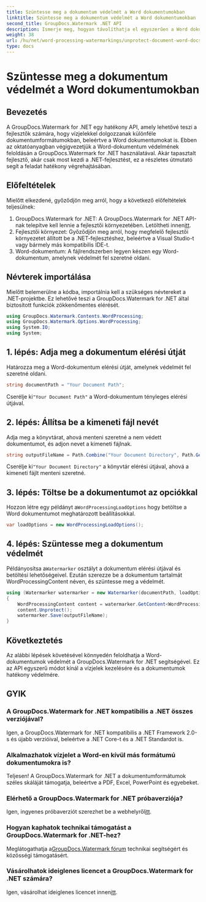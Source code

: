```yaml
---
title: Szüntesse meg a dokumentum védelmét a Word dokumentumokban
linktitle: Szüntesse meg a dokumentum védelmét a Word dokumentumokban
second_title: GroupDocs.Watermark .NET API
description: Ismerje meg, hogyan távolíthatja el egyszerűen a Word dokumentumok védelmét a GroupDocs.Watermark for .NET segítségével. Kövesse lépésenkénti útmutatónkat.
weight: 38
url: /hu/net/word-processing-watermarkings/unprotect-document-word-docs/
type: docs
---
```

# Szüntesse meg a dokumentum védelmét a Word dokumentumokban

## Bevezetés
A GroupDocs.Watermark for .NET egy hatékony API, amely lehetővé teszi a fejlesztők számára, hogy vízjelekkel dolgozzanak különféle dokumentumformátumokban, beleértve a Word dokumentumokat is. Ebben az oktatóanyagban végigvezetjük a Word-dokumentum védelmének feloldásán a GroupDocs.Watermark for .NET használatával. Akár tapasztalt fejlesztő, akár csak most kezdi a .NET-fejlesztést, ez a részletes útmutató segít a feladat hatékony végrehajtásában.
## Előfeltételek
Mielőtt elkezdené, győződjön meg arról, hogy a következő előfeltételek teljesülnek:
1.  GroupDocs.Watermark for .NET: A GroupDocs.Watermark for .NET API-nak telepítve kell lennie a fejlesztői környezetében. Letöltheti innen[itt](https://releases.groupdocs.com/Watermark/net/).
2. Fejlesztői környezet: Győződjön meg arról, hogy megfelelő fejlesztői környezetet állított be a .NET-fejlesztéshez, beleértve a Visual Studio-t vagy bármely más kompatibilis IDE-t.
3. Word-dokumentum: A fájlrendszerben legyen készen egy Word-dokumentum, amelynek védelmét fel szeretné oldani.

## Névterek importálása
Mielőtt belemerülne a kódba, importálnia kell a szükséges névtereket a .NET-projektbe. Ez lehetővé teszi a GroupDocs.Watermark for .NET által biztosított funkciók zökkenőmentes elérését.
```csharp
using GroupDocs.Watermark.Contents.WordProcessing;
using GroupDocs.Watermark.Options.WordProcessing;
using System.IO;
using System;
```
## 1. lépés: Adja meg a dokumentum elérési útját
Határozza meg a Word-dokumentum elérési útját, amelynek védelmét fel szeretné oldani.
```csharp
string documentPath = "Your Document Path";
```
 Cserélje ki`"Your Document Path"` a Word-dokumentum tényleges elérési útjával.
## 2. lépés: Állítsa be a kimeneti fájl nevét
Adja meg a könyvtárat, ahová menteni szeretné a nem védett dokumentumot, és adjon nevet a kimeneti fájlnak.
```csharp
string outputFileName = Path.Combine("Your Document Directory", Path.GetFileName(documentPath));
```
 Cserélje ki`"Your Document Directory"` a könyvtár elérési útjával, ahová a kimeneti fájlt menteni szeretné.
## 3. lépés: Töltse be a dokumentumot az opciókkal
 Hozzon létre egy példányt a`WordProcessingLoadOptions` hogy betöltse a Word dokumentumot meghatározott beállításokkal.
```csharp
var loadOptions = new WordProcessingLoadOptions();
```
## 4. lépés: Szüntesse meg a dokumentum védelmét
 Példányosítsa a`Watermarker` osztályt a dokumentum elérési útjával és betöltési lehetőségeivel. Ezután szerezze be a dokumentum tartalmát WordProcessingContent néven, és szüntesse meg a védelmét.
```csharp
using (Watermarker watermarker = new Watermarker(documentPath, loadOptions))
{
    WordProcessingContent content = watermarker.GetContent<WordProcessingContent>();
    content.Unprotect();
    watermarker.Save(outputFileName);
}
```

## Következtetés
Az alábbi lépések követésével könnyedén feloldhatja a Word-dokumentumok védelmét a GroupDocs.Watermark for .NET segítségével. Ez az API egyszerű módot kínál a vízjelek kezelésére és a dokumentumok hatékony védelmére.
## GYIK
### A GroupDocs.Watermark for .NET kompatibilis a .NET összes verziójával?
Igen, a GroupDocs.Watermark for .NET kompatibilis a .NET Framework 2.0-s és újabb verzióival, beleértve a .NET Core-t és a .NET Standardot is.
### Alkalmazhatok vízjelet a Word-en kívül más formátumú dokumentumokra is?
Teljesen! A GroupDocs.Watermark for .NET a dokumentumformátumok széles skáláját támogatja, beleértve a PDF, Excel, PowerPoint és egyebeket.
### Elérhető a GroupDocs.Watermark for .NET próbaverziója?
 Igen, ingyenes próbaverziót szerezhet be a webhelyről[itt](https://releases.groupdocs.com/).
### Hogyan kaphatok technikai támogatást a GroupDocs.Watermark for .NET-hez?
 Meglátogathatja a[GroupDocs.Watermark fórum](https://forum.groupdocs.com/c/watermark/19) technikai segítségért és közösségi támogatásért.
### Vásárolhatok ideiglenes licencet a GroupDocs.Watermark for .NET számára?
 Igen, vásárolhat ideiglenes licencet innen[itt](https://purchase.groupdocs.com/temporary-license/).